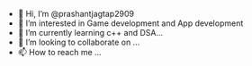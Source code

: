 - 👋 Hi, I’m @prashantjagtap2909
- 👀 I’m interested in Game development and App development
- 🌱 I’m currently learning c++ and DSA...
- 💞️ I’m looking to collaborate on ...
- 📫 How to reach me ...

<!---
prashantjagtap2909/prashantjagtap2909 is a ✨ special ✨ repository because its `README.md` (this file) appears on your GitHub profile.
You can click the Preview link to take a look at your changes.
--->

